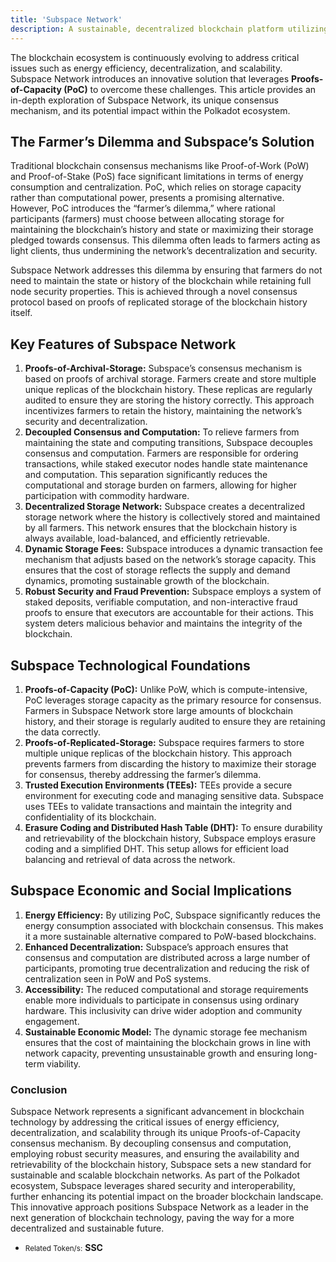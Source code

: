 ```yaml
---
title: 'Subspace Network'
description: A sustainable, decentralized blockchain platform utilizing Proofs-of-Capacity to achieve energy-efficient consensus and scalable transaction processing.
---
```


The blockchain ecosystem is continuously evolving to address critical issues such as energy efficiency, decentralization, and scalability. Subspace Network introduces an innovative solution that leverages **Proofs-of-Capacity (PoC)** to overcome these challenges. This article provides an in-depth exploration of Subspace Network, its unique consensus mechanism, and its potential impact within the Polkadot ecosystem.

The Farmer’s Dilemma and Subspace’s Solution
--------------------------------------------

Traditional blockchain consensus mechanisms like Proof-of-Work (PoW) and Proof-of-Stake (PoS) face significant limitations in terms of energy consumption and centralization. PoC, which relies on storage capacity rather than computational power, presents a promising alternative. However, PoC introduces the “farmer’s dilemma,” where rational participants (farmers) must choose between allocating storage for maintaining the blockchain’s history and state or maximizing their storage pledged towards consensus. This dilemma often leads to farmers acting as light clients, thus undermining the network’s decentralization and security.

Subspace Network addresses this dilemma by ensuring that farmers do not need to maintain the state or history of the blockchain while retaining full node security properties. This is achieved through a novel consensus protocol based on proofs of replicated storage of the blockchain history itself.

Key Features of Subspace Network
--------------------------------

1. **Proofs-of-Archival-Storage:** Subspace’s consensus mechanism is based on proofs of archival storage. Farmers create and store multiple unique replicas of the blockchain history. These replicas are regularly audited to ensure they are storing the history correctly. This approach incentivizes farmers to retain the history, maintaining the network’s security and decentralization.
2. **Decoupled Consensus and Computation:** To relieve farmers from maintaining the state and computing transitions, Subspace decouples consensus and computation. Farmers are responsible for ordering transactions, while staked executor nodes handle state maintenance and computation. This separation significantly reduces the computational and storage burden on farmers, allowing for higher participation with commodity hardware.
3. **Decentralized Storage Network:** Subspace creates a decentralized storage network where the history is collectively stored and maintained by all farmers. This network ensures that the blockchain history is always available, load-balanced, and efficiently retrievable.
4. **Dynamic Storage Fees:** Subspace introduces a dynamic transaction fee mechanism that adjusts based on the network’s storage capacity. This ensures that the cost of storage reflects the supply and demand dynamics, promoting sustainable growth of the blockchain.
5. **Robust Security and Fraud Prevention:** Subspace employs a system of staked deposits, verifiable computation, and non-interactive fraud proofs to ensure that executors are accountable for their actions. This system deters malicious behavior and maintains the integrity of the blockchain.

Subspace Technological Foundations
----------------------------------

1. **Proofs-of-Capacity (PoC):** Unlike PoW, which is compute-intensive, PoC leverages storage capacity as the primary resource for consensus. Farmers in Subspace Network store large amounts of blockchain history, and their storage is regularly audited to ensure they are retaining the data correctly.
2. **Proofs-of-Replicated-Storage:** Subspace requires farmers to store multiple unique replicas of the blockchain history. This approach prevents farmers from discarding the history to maximize their storage for consensus, thereby addressing the farmer’s dilemma.
3. **Trusted Execution Environments (TEEs):** TEEs provide a secure environment for executing code and managing sensitive data. Subspace uses TEEs to validate transactions and maintain the integrity and confidentiality of its blockchain.
4. **Erasure Coding and Distributed Hash Table (DHT):** To ensure durability and retrievability of the blockchain history, Subspace employs erasure coding and a simplified DHT. This setup allows for efficient load balancing and retrieval of data across the network.

Subspace Economic and Social Implications
-----------------------------------------

1. **Energy Efficiency:** By utilizing PoC, Subspace significantly reduces the energy consumption associated with blockchain consensus. This makes it a more sustainable alternative compared to PoW-based blockchains.
2. **Enhanced Decentralization:** Subspace’s approach ensures that consensus and computation are distributed across a large number of participants, promoting true decentralization and reducing the risk of centralization seen in PoW and PoS systems.
3. **Accessibility:** The reduced computational and storage requirements enable more individuals to participate in consensus using ordinary hardware. This inclusivity can drive wider adoption and community engagement.
4. **Sustainable Economic Model:** The dynamic storage fee mechanism ensures that the cost of maintaining the blockchain grows in line with network capacity, preventing unsustainable growth and ensuring long-term viability.

### Conclusion

Subspace Network represents a significant advancement in blockchain technology by addressing the critical issues of energy efficiency, decentralization, and scalability through its unique Proofs-of-Capacity consensus mechanism. By decoupling consensus and computation, employing robust security measures, and ensuring the availability and retrievability of the blockchain history, Subspace sets a new standard for sustainable and scalable blockchain networks. As part of the Polkadot ecosystem, Subspace leverages shared security and interoperability, further enhancing its potential impact on the broader blockchain landscape. This innovative approach positions Subspace Network as a leader in the next generation of blockchain technology, paving the way for a more decentralized and sustainable future.

- <small>Related Token/s:</small> **SSC**
